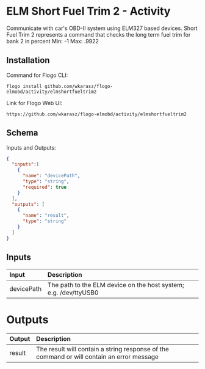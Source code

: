 # 	ELM Short Fuel Trim 2 - Activity

Communicate with car's OBD-II system using ELM327 based devices.
Short Fuel Trim 2 represents a command that checks the long term fuel trim for bank 2 in percent
Min: -1
Max: .9922

## Installation
Command for Flogo CLI:
```console
flogo install github.com/wkarasz/flogo-elmobd/activity/elmshortfueltrim2
```

Link for Flogo Web UI:
```console
https://github.com/wkarasz/flogo-elmobd/activity/elmshortfueltrim2
```

## Schema
Inputs and Outputs:
```json
{
  "inputs":[
    {
      "name": "devicePath",
      "type": "string",
      "required": true
    }
  ],
  "outputs": [
    {
      "name": "result",
      "type": "string"
    }
  ]
}
```
## Inputs
| Input            | Description    |
|:-----------------|:---------------|
| devicePath       | The path to the ELM device on the host system; e.g. /dev/ttyUSB0 |

# Outputs
| Output           | Description    |
|:-----------------|:---------------|
| result           | The result will contain a string response of the command or will contain an error message |
